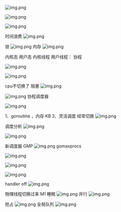 


![img.png](imag/img1.png)

![img.png](imag/img2.png)

![img.png](imag/img3.png)

时间浪费 
![img.png](imag/img4.png)

锁 
![img.png](imag/img5.png)
内存
![img.png](imag/img6.png)

内核态 用户态
内核线程
用户线程： 协程

![img.png](imag/img7.png)

![img.png](imag/img8.png)

cpu不切换了
阻塞
![img.png](imag/img9.png)

![img.png](imag/img10.png)
协程调度器

![img.png](imag/img11.png)

1、goroutine ，内存 KB
2、灵活调度 经常切换
![img.png](imag/img12.png)


调度分析
![img.png](imag/img13.png)

![img.png](imag/img14.png)

新调度器 GMP
![img.png](imag/img15.png)
gomaxprocs

![img.png](imag/img16.png)

![img.png](imag/img17.png)

![img.png](imag/img18.png)

handler off
![img.png](imag/img19.png)

物理线程切换过来 M1 睡眠 
![img.png](imag/img20.png)
并行
![img.png](imag/img21.png)

抢占
![img.png](imag/img22.png)
全局队列
![img.png](imag/img23.png)













